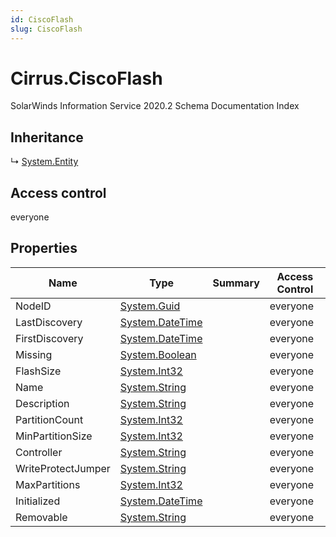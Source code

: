 ```yaml
---
id: CiscoFlash
slug: CiscoFlash
---
```


# Cirrus.CiscoFlash

SolarWinds Information Service 2020.2 Schema Documentation Index

## Inheritance

↳ [System.Entity](./../System/Entity)

## Access control

everyone

## Properties

| Name | Type | Summary | Access Control |
| ------ | ------ | ------ | ------ |
| NodeID | [System.Guid](https://docs.microsoft.com/en-us/dotnet/api/system.guid) |  | everyone |
| LastDiscovery | [System.DateTime](https://docs.microsoft.com/en-us/dotnet/api/system.datetime) |  | everyone |
| FirstDiscovery | [System.DateTime](https://docs.microsoft.com/en-us/dotnet/api/system.datetime) |  | everyone |
| Missing | [System.Boolean](https://docs.microsoft.com/en-us/dotnet/api/system.boolean) |  | everyone |
| FlashSize | [System.Int32](https://docs.microsoft.com/en-us/dotnet/api/system.int32) |  | everyone |
| Name | [System.String](https://docs.microsoft.com/en-us/dotnet/api/system.string) |  | everyone |
| Description | [System.String](https://docs.microsoft.com/en-us/dotnet/api/system.string) |  | everyone |
| PartitionCount | [System.Int32](https://docs.microsoft.com/en-us/dotnet/api/system.int32) |  | everyone |
| MinPartitionSize | [System.Int32](https://docs.microsoft.com/en-us/dotnet/api/system.int32) |  | everyone |
| Controller | [System.String](https://docs.microsoft.com/en-us/dotnet/api/system.string) |  | everyone |
| WriteProtectJumper | [System.String](https://docs.microsoft.com/en-us/dotnet/api/system.string) |  | everyone |
| MaxPartitions | [System.Int32](https://docs.microsoft.com/en-us/dotnet/api/system.int32) |  | everyone |
| Initialized | [System.DateTime](https://docs.microsoft.com/en-us/dotnet/api/system.datetime) |  | everyone |
| Removable | [System.String](https://docs.microsoft.com/en-us/dotnet/api/system.string) |  | everyone |

